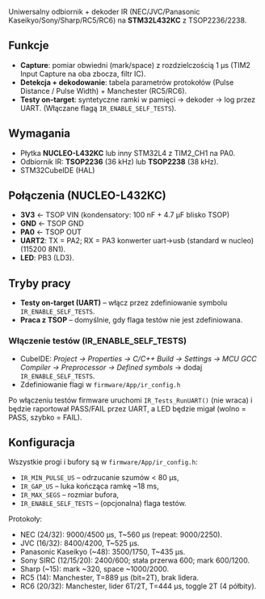 Uniwersalny odbiornik + dekoder IR (NEC/JVC/Panasonic Kaseikyo/Sony/Sharp/RC5/RC6) na **STM32L432KC** z TSOP2236/2238.

## Funkcje
- **Capture**: pomiar obwiedni (mark/space) z rozdzielczością 1 µs (TIM2 Input Capture na oba zbocza, filtr IC).
- **Detekcja + dekodowanie**: tabela parametrów protokołów (Pulse Distance / Pulse Width) + Manchester (RC5/RC6).
- **Testy on-target**: syntetyczne ramki w pamięci → dekoder → log przez UART. (Włączane flagą `IR_ENABLE_SELF_TESTS`).

## Wymagania
- Płytka **NUCLEO-L432KC** lub inny STM32L4 z TIM2_CH1 na PA0.
- Odbiornik IR: **TSOP2236** (36 kHz) lub **TSOP2238** (38 kHz).
- STM32CubeIDE (HAL)

## Połączenia (NUCLEO-L432KC)
- **3V3** ← TSOP VIN (kondensatory: 100 nF + 4.7 µF blisko TSOP)
- **GND** ← TSOP GND
- **PA0** ← TSOP OUT
- **UART2**: TX = PA2; RX = PA3 konwerter uart->usb (standard w nucleo) (115200 8N1).
- **LED**: PB3 (LD3).

## Tryby pracy
- **Testy on-target (UART)** – włącz przez zdefiniowanie symbolu `IR_ENABLE_SELF_TESTS`.
- **Praca z TSOP** – domyślnie, gdy flaga testów nie jest zdefiniowana.

### Włączenie testów (IR_ENABLE_SELF_TESTS)
- CubeIDE: *Project → Properties → C/C++ Build → Settings → MCU GCC Compiler → Preprocessor → Defined symbols* → dodaj `IR_ENABLE_SELF_TESTS`.
- Zdefiniowanie flagi w `firmware/App/ir_config.h`

Po włączeniu testów firmware uruchomi `IR_Tests_RunUART()` (nie wraca) i będzie raportował PASS/FAIL przez UART, a LED będzie migał (wolno = PASS, szybko = FAIL).

## Konfiguracja
Wszystkie progi i bufory są w `firmware/App/ir_config.h`:
- `IR_MIN_PULSE_US` – odrzucanie szumów < 80 µs,
- `IR_GAP_US` – luka kończąca ramkę ~18 ms,
- `IR_MAX_SEGS` – rozmiar bufora,
- `IR_ENABLE_SELF_TESTS` – (opcjonalna) flaga testów.

Protokoły:
- NEC (24/32): 9000/4500 µs, T~560 µs (repeat: 9000/2250).
- JVC (16/32): 8400/4200, T~525 µs.
- Panasonic Kaseikyo (~48): 3500/1750, T~435 µs.
- Sony SIRC (12/15/20): 2400/600; stała przerwa 600; mark 600/1200.
- Sharp (~15): mark ~320, space ~1000/2000.
- RC5 (14): Manchester, T=889 µs (bit=2T), brak lidera.
- RC6 (20/32): Manchester, lider 6T/2T, T=444 µs, toggle 2T (4 półbity).